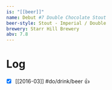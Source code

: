 ```yaml
---
is: "[[beer]]"
name: Debut #7 Double Chocolate Stout
beer-style: Stout - Imperial / Double
brewery: Starr Hill Brewery
abv: 7.8
---
```

# Log
- [x] [[2016-03]] #do/drink/beer 👍
